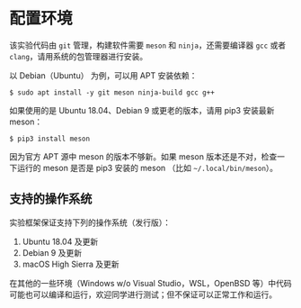 # 配置环境

该实验代码由 `git` 管理，构建软件需要 `meson` 和 `ninja`，还需要编译器 `gcc` 或者 `clang`，请用系统的包管理器进行安装。

以 Debian（Ubuntu） 为例，可以用 APT 安装依赖：

```shell
$ sudo apt install -y git meson ninja-build gcc g++
```

如果使用的是 Ubuntu 18.04、Debian 9 或更老的版本，请用 pip3 安装最新 meson：

```shell
$ pip3 install meson
```

因为官方 APT 源中 meson 的版本不够新。如果 meson 版本还是不对，检查一下运行的 meson 是否是 pip3 安装的 meson （比如 `~/.local/bin/meson`）。

## 支持的操作系统

实验框架保证支持下列的操作系统（发行版）：

1. Ubuntu 18.04 及更新
2. Debian 9 及更新
3. macOS High Sierra 及更新

在其他的一些环境（Windows w/o Visual Studio，WSL，OpenBSD 等）中代码可能也可以编译和运行，欢迎同学进行测试；但不保证可以正常工作和运行。
